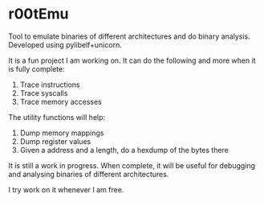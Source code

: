 # r00tEmu #

Tool to emulate binaries of different architectures and do binary analysis. Developed using pylibelf+unicorn.

It is a fun project I am working on. It can do the following and more when it is fully complete:

1. Trace instructions
2. Trace syscalls
3. Trace memory accesses

The utility functions will help:

1. Dump memory mappings
2. Dump register values
3. Given a address and a length, do a hexdump of the bytes there

It is still a work in progress. When complete, it will be useful for debugging and analysing binaries of different architectures.

I try work on it whenever I am free.
